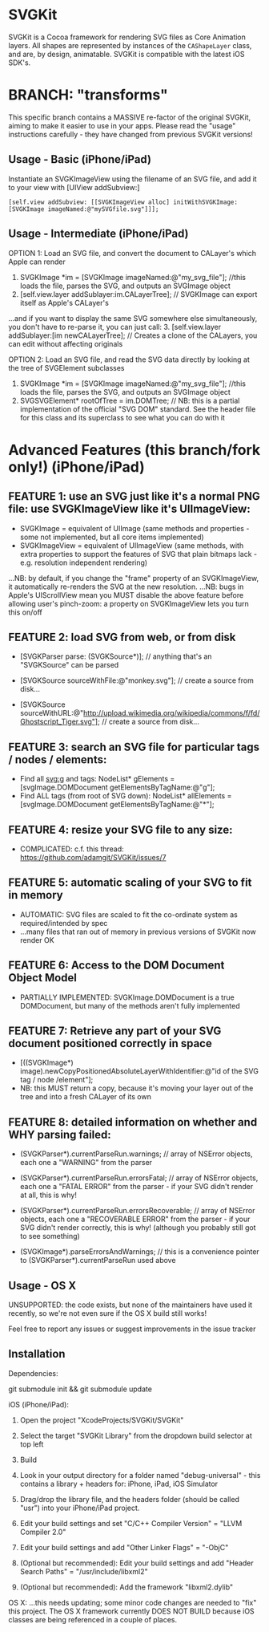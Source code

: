 SVGKit
======

SVGKit is a Cocoa framework for rendering SVG files as Core Animation layers. All shapes are represented by instances of the `CAShapeLayer` class, and are, by design, animatable. SVGKit is compatible with the latest iOS SDK's.

BRANCH: "transforms"
======

This specific branch contains a MASSIVE re-factor of the original SVGKit, aiming to make it easier to use in your apps. Please read the "usage" instructions carefully - they have changed from previous SVGKit versions!


Usage - Basic (iPhone/iPad)
-----

Instantiate an SVGKImageView using the filename of an SVG file, and add it to your view with [UIView addSubview:]

    [self.view addSubview: [[SVGKImageView alloc] initWithSVGKImage: [SVGKImage imageNamed:@"mySVGfile.svg"]]];

Usage - Intermediate (iPhone/iPad)
-----

OPTION 1: Load an SVG file, and convert the document to CALayer's which Apple can render
  1. SVGKImage *im = [SVGKImage imageNamed:@"my_svg_file"]; //this loads the file, parses the SVG, and outputs an SVGImage object
  2. [self.view.layer addSublayer:im.CALayerTree]; // SVGKImage can export itself as Apple's CALayer's

...and if you want to display the same SVG somewhere else simultaneously, you don't have to re-parse it, you can just call:
  3. [self.view.layer addSublayer:[im newCALayerTree]; // Creates a clone of the CALayers, you can edit without affecting originals


OPTION 2: Load an SVG file, and read the SVG data directly by looking at the tree of SVGElement subclasses
  1. SVGKImage *im = [SVGKImage imageNamed:@"my_svg_file"]; //this loads the file, parses the SVG, and outputs an SVGImage object
  2. SVGSVGElement* rootOfTree = im.DOMTree; // NB: this is a partial implementation of the official "SVG DOM" standard. See the header file for this class and its superclass to see what you can do with it


Advanced Features (this branch/fork only!) (iPhone/iPad)
=====

FEATURE 1: use an SVG just like it's a normal PNG file: use SVGKImageView like it's UIImageView:
-----

  - SVGKImage = equivalent of UIImage (same methods and properties - some not implemented, but all core items implemented)
  - SVGKImageView = equivalent of UIImageView (same methods, with extra properties to support the features of SVG that plain bitmaps lack - e.g. resolution independent rendering)

...NB: by default, if you change the "frame" property of an SVGKImageView, it automatically re-renders the SVG at the new resolution.
...NB: bugs in Apple's UIScrollView mean you MUST disable the above feature before allowing user's pinch-zoom: a property on SVGKImageView lets you turn this on/off

 
FEATURE 2: load SVG from web, or from disk
-----
  - [SVGKParser parse: (SVGKSource*)]; // anything that's an "SVGKSource" can be parsed

  - [SVGKSource sourceWithFile:@"monkey.svg"]; // create a source from disk...
  - [SVGKSource sourceWithURL:@"http://upload.wikimedia.org/wikipedia/commons/f/fd/Ghostscript_Tiger.svg"]; // create a source from disk...


FEATURE 3: search an SVG file for particular tags / nodes / elements:
-----
  - Find all <svg:g> and <g> tags: NodeList* gElements = [svgImage.DOMDocument getElementsByTagName:@"g"];
  - Find ALL tags (from root of SVG down): NodeList* allElements = [svgImage.DOMDocument getElementsByTagName:@"*"];

FEATURE 4: resize your SVG file to any size:
-----
  - COMPLICATED: c.f. this thread: https://github.com/adamgit/SVGKit/issues/7

FEATURE 5: automatic scaling of your SVG to fit in memory
-----
  - AUTOMATIC: SVG files are scaled to fit the co-ordinate system as required/intended by spec
  - ...many files that ran out of memory in previous versions of SVGKit now render OK

FEATURE 6: Access to the DOM Document Object Model
-----
  - PARTIALLY IMPLEMENTED: SVGKImage.DOMDocument is a true DOMDocument, but many of the methods aren't fully implemented

FEATURE 7: Retrieve any part of your SVG document positioned correctly in space
-----
  - [((SVGKImage*) image).newCopyPositionedAbsoluteLayerWithIdentifier:@"id of the SVG tag / node /element"];
  - NB: this MUST return a copy, because it's moving your layer out of the tree and into a fresh CALayer of its own

FEATURE 8: detailed information on whether and WHY parsing failed:
-----
  - (SVGKParser*).currentParseRun.warnings; // array of NSError objects, each one a "WARNING" from the parser
  - (SVGKParser*).currentParseRun.errorsFatal; // array of NSError objects, each one a "FATAL ERROR" from the parser - if your SVG didn't render at all, this is why!
  - (SVGKParser*).currentParseRun.errorsRecoverable; // array of NSError objects, each one a "RECOVERABLE ERROR" from the parser - if your SVG didn't render correctly, this is why! (although you probably still got to see something)

  - (SVGKImage*).parseErrorsAndWarnings; // this is a convenience pointer to (SVGKParser*).currentParseRun used above

Usage - OS X
-----

UNSUPPORTED: the code exists, but none of the maintainers have used it recently, so we're not even sure if the OS X build still works!

Feel free to report any issues or suggest improvements in the issue tracker


Installation
-----

Dependencies:

  git submodule init && git submodule update

iOS (iPhone/iPad):
  1. Open the project "XcodeProjects/SVGKit/SVGKit"
  2. Select the target "SVGKit Library" from the dropdown build selector at top left
  3. Build
  4. Look in your output directory for a folder named "debug-universal" - this contains a library + headers for: iPhone, iPad, iOS Simulator

  5. Drag/drop the library file, and the headers folder (should be called "usr") into your iPhone/iPad project.
  6. Edit your build settings and set "C/C++ Compiler Version" = "LLVM Compiler 2.0"
  7. Edit your build settings and add "Other Linker Flags" = "-ObjC"

  8. (Optional but recommended): Edit your build settings and add "Header Search Paths" = "/usr/include/libxml2"
  9. (Optional but recommended): Add the framework "libxml2.dylib"

OS X: ...this needs updating; some minor code changes are needed to "fix" this project. The OS X framework currently DOES NOT BUILD because iOS classes are being referenced in a couple of places.
